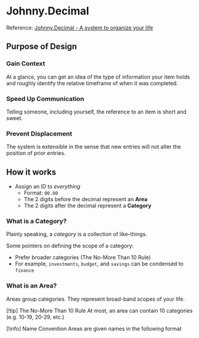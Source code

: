 # Johnny.Decimal

Reference: [Johnny.Decimal - A system to organize your life](https://johnnydecimal.com/)

## Purpose of Design

### Gain Context
At a glance, you can get an idea of the type of information your item holds and roughly identify the relative timeframe of when it was completed. 

### Speed Up Communication
Telling someone, including yourself, the reference to an item is short and sweet.

### Prevent Displacement
The system is extensible in the sense that new entries will not alter the position of prior entries. 

## How it works
- Assign an ID to *everything*
  - Format: `00.00`
  - The 2 digits before the decimal represent an **Area**
  - The 2 digits after the decimal represent a **Category**

### What is a Category?
Plainly speaking, a *category* is a collection of like-things. 

Some pointers on defining the scope of a category:
- Prefer broader categories (The No-More Than 10 Rule)
- For example, `investments`, `budget`, and `savings` can be condensed to `finance`

### What is an Area?
Areas group categories. They represent broad-band scopes of your life.

[!tip] The No-More Than 10 Rule
At most, an area can contain 10 categories (e.g. 10-19, 20-29, etc.)

[!info] Name Convention
Areas are given names in the following format

